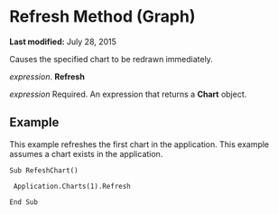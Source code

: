 
# Refresh Method (Graph)

 **Last modified:** July 28, 2015

Causes the specified chart to be redrawn immediately.

 _expression_. **Refresh**

 _expression_ Required. An expression that returns a **Chart** object.

## Example

This example refreshes the first chart in the application. This example assumes a chart exists in the application.


```
Sub RefeshChart() 
 
 Application.Charts(1).Refresh 
 
End Sub
```

